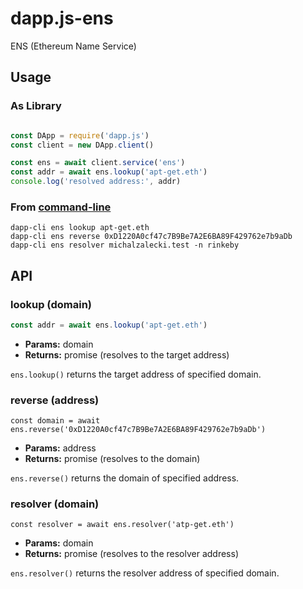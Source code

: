 # dapp.js-ens

ENS (Ethereum Name Service)

## Usage

### As Library
```javascript

const DApp = require('dapp.js')
const client = new DApp.client()

const ens = await client.service('ens')
const addr = await ens.lookup('apt-get.eth')
console.log('resolved address:', addr)

```

### From [command-line](/cli)

```
dapp-cli ens lookup apt-get.eth
dapp-cli ens reverse 0xD1220A0cf47c7B9Be7A2E6BA89F429762e7b9aDb
dapp-cli ens resolver michalzalecki.test -n rinkeby
```

## API

### **lookup** (domain)

```javascript
const addr = await ens.lookup('apt-get.eth')
```

* **Params:** domain
* **Returns:** promise (resolves to the target address)

`ens.lookup()` returns the target address of specified domain.


### **reverse** (address)

```
const domain = await ens.reverse('0xD1220A0cf47c7B9Be7A2E6BA89F429762e7b9aDb')
```

* **Params:** address
* **Returns:** promise (resolves to the domain)

`ens.reverse()` returns the domain of specified address.


### **resolver** (domain)

```
const resolver = await ens.resolver('atp-get.eth')
```

* **Params:** domain
* **Returns:** promise (resolves to the resolver address)

`ens.resolver()` returns the resolver address of specified domain.
